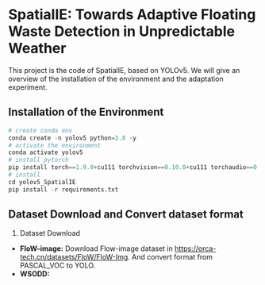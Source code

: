 # SpatialIE: Towards Adaptive Floating Waste Detection in Unpredictable Weather
This project is the code of SpatialIE, based on YOLOv5. We will give an overview of the installation of the environment and the adaptation experiment.
## Installation of the Environment
```python
# create conda env
conda create -n yolov5 python=3.8 -y
# activate the environment
conda activate yolov5
# install pytorch
pip install torch==1.9.0+cu111 torchvision==0.10.0+cu111 torchaudio==0.9.0 -f https://download.pytorch.org/whl/torch_stable.html
# install
cd yolov5_SpatialIE
pip install -r requirements.txt
```
## Dataset Download and Convert dataset format
1. Dataset Download
*   **FloW-image:** Download Flow-image dataset in https://orca-tech.cn/datasets/FloW/FloW-Img. And convert format from PASCAL_VOC to YOLO.
*   **WSODD:**
